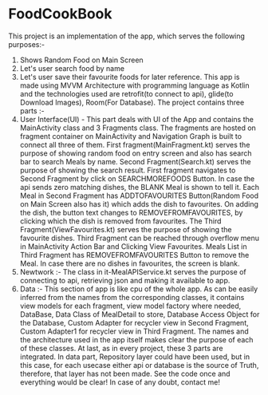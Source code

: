# FoodCookBook
This project is an implementation of the app, which serves the following purposes:-
1. Shows Random Food on Main Screen
2. Let's user search food by name
3. Let's user save their favourite foods for later reference.
This app is made using MVVM Architecture with programming language as Kotlin and the technologies used are retrofit(to connect to api), glide(to Download Images), Room(For Database).
The project contains three parts :- 
1. User Interface(UI) - This part deals with UI of the App and contains the MainActivity class and 3 Fragments class. The fragments are hosted on fragment container on MainActivity and Navigation Graph is built to connect all three of them. First fragment(MainFragment.kt) serves the purpose of showing random food on entry screen and also has search bar to search Meals by name. Second Fragment(Search.kt) serves the purpose of showing the search result. First fragment navigates to Second Fragment by click on SEARCHMOREFOODS Button. In case the api sends zero matching dishes, the BLANK Meal is shown to tell it. Each Meal in Second Fragment has ADDTOFAVOURITES Button(Random Food on Main Screen also has it) which adds the dish to favourites. On adding the dish, the button text changes to REMOVEFROMFAVOURITES, by clicking which the dish is removed from favourites. The Third Fragment(ViewFavourites.kt) serves the purpose of showing the favourite dishes. Third Fragment can be reached through overflow menu in MainActivity Action Bar and Clicking View Favourites. Meals List in Third Fragment has REMOVEFROMFAVOURITES Button to remove the Meal. In case there are no dishes in favourites, the screen is blank.
2. Newtwork :- The class in it-MealAPIService.kt serves the purpose of connecting to api, retrieving json and making it available to app.
3. Data :- This section of app is like cpu of the whole app. As can be easily inferred from the names from the corresponding classes, it contains view models for each fragment, view model factory where needed, DataBase, Data Class of MealDetail to store, Database Access Object for the Database, Custom Adapter for recycler view in Second Fragment, Custom Adapter1 for recycler view in Third Fragment. The names and the architecture used in the app itself makes clear the purpose of each of these classes.
At last, as in every project, these 3 parts are integrated. In data part, Repository layer could have been used, but in this case, for each usecase either api or database is the source of Truth, therefore, that layer has not been made.
See the code once and everything would be clear! In case of any doubt, contact me!
